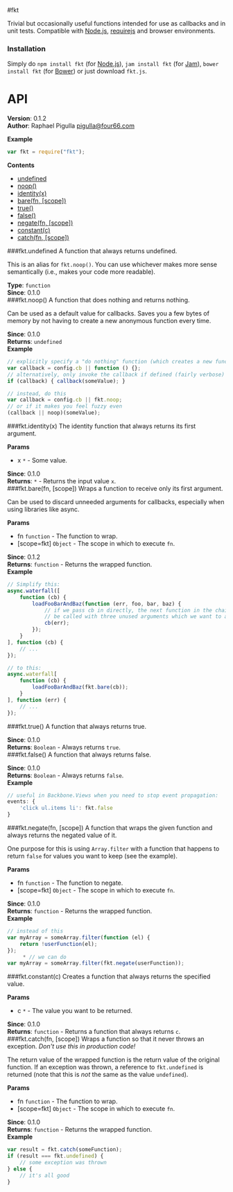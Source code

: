 #fkt


Trivial but occasionally useful functions intended for use as callbacks and in unit tests. Compatible with [Node.js](http://nodejs.org), [requirejs](http://requirejs.org/) and browser environments.


### Installation

Simply do `npm install fkt` (for [Node.js](http://nodejs.org)), `jam install fkt` (for [Jam](http://jamjs.org/)), `bower install fkt` (for [Bower](http://bower.io/)) or just download `fkt.js`.


# API
<a name="module_fkt"></a>
**Version**: 0.1.2  
**Author**: Raphael Pigulla <pigulla@four66.com>  

  
**Example**  
```js
var fkt = require("fkt");
```
**Contents**  
* [undefined](#module_fkt.undefined)
* [noop()](#module_fkt.noop)
* [identity(x)](#module_fkt.identity)
* [bare(fn, [scope])](#module_fkt.bare)
* [true()](#module_fkt.true)
* [false()](#module_fkt.false)
* [negate(fn, [scope])](#module_fkt.negate)
* [constant(c)](#module_fkt.constant)
* [catch(fn, [scope])](#module_fkt.catch)

<a name="module_fkt.undefined"></a>
###fkt.undefined
A function that always returns undefined.

This is an alias for `fkt.noop()`. You can use whichever makes more sense semantically (i.e.,  makes your code
more readable).

**Type**: `function`  
**Since**: 0.1.0  
<a name="module_fkt.noop"></a>
###fkt.noop()
A function that does nothing and returns nothing.

Can be used as a default value for callbacks. Saves you a few bytes of memory by not having to create a new
anonymous function every time.

**Since**: 0.1.0  
**Returns**: `undefined`  
**Example**  
```js    
// explicitly specify a "do nothing" function (which creates a new function every time)
var callback = config.cb || function () {};
// alternatively, only invoke the callback if defined (fairly verbose)
if (callback) { callback(someValue); }

// instead, do this
var callback = config.cb || fkt.noop;
// or if it makes you feel fuzzy even
(callback || noop)(someValue);
```
<a name="module_fkt.identity"></a>
###fkt.identity(x)
The identity function that always returns its first argument.

**Params**

- x `*` - Some value.

**Since**: 0.1.0  
**Returns**: `*` - Returns the input value `x`.  
<a name="module_fkt.bare"></a>
###fkt.bare(fn, [scope])
Wraps a function to receive only its first argument.

Can be used to discard unneeded arguments for callbacks, especially when using libraries like async.

**Params**

- fn `function` - The function to wrap.
- [scope=fkt] `Object` - The scope in which to execute `fn`.

**Since**: 0.1.2  
**Returns**: `function` - Returns the wrapped function.  
**Example**  
```js
// Simplify this:
async.waterfall([
    function (cb) {
        loadFooBarAndBaz(function (err, foo, bar, baz) {
            // if we pass cb in directly, the next function in the chain would 
            // be called with three unused arguments which we want to avoid
            cb(err);
        });
    }
], function (cb) {
    // ...
});

// to this:
async.waterfall[
    function (cb) {
        loadFooBarAndBaz(fkt.bare(cb));
    }
], function (err) {
    // ...
});
```
<a name="module_fkt.true"></a>
###fkt.true()
A function that always returns true.

**Since**: 0.1.0  
**Returns**: `Boolean` - Always returns `true`.  
<a name="module_fkt.false"></a>
###fkt.false()
A function that always returns false.

**Since**: 0.1.0  
**Returns**: `Boolean` - Always returns `false`.  
**Example**  
```js   
// useful in Backbone.Views when you need to stop event propagation:
events: {
    'click ul.items li': fkt.false
}
```
<a name="module_fkt.negate"></a>
###fkt.negate(fn, [scope])
A function that wraps the given function and always returns the negated value of it.

One purpose for this is using `Array.filter` with a function that happens to return `false` for values you want
to keep (see the example).

**Params**

- fn `function` - The function to negate.
- [scope=fkt] `Object` - The scope in which to execute `fn`.

**Since**: 0.1.0  
**Returns**: `function` - Returns the wrapped function.  
**Example**  
```js
// instead of this
var myArray = someArray.filter(function (el) {
    return !userFunction(el);
});
     * // we can do
var myArray = someArray.filter(fkt.negate(userFunction));
```
<a name="module_fkt.constant"></a>
###fkt.constant(c)
Creates a function that always returns the specified value.

**Params**

- c `*` - The value you want to be returned.

**Since**: 0.1.0  
**Returns**: `function` - Returns a function that always returns `c`.  
<a name="module_fkt.catch"></a>
###fkt.catch(fn, [scope])
Wraps a function so that it never throws an exception. _Don't use this in production code!_

The return value of the wrapped function is the return value of the original function. If an exception was
thrown, a reference to `fkt.undefined` is returned (note that this is _not_ the same as  the value `undefined`).

**Params**

- fn `function` - The function to wrap.
- [scope=fkt] `Object` - The scope in which to execute `fn`.

**Since**: 0.1.0  
**Returns**: `function` - Returns the wrapped function.  
**Example**  
```js
var result = fkt.catch(someFunction);
if (result === fkt.undefined) {
    // some exception was thrown
} else {
    // it's all good
}
```

